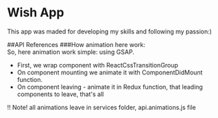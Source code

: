 # Wish App
This app was maded for developing my skills and following my passion:)

##API References
###How animation here work:  
So, here animation work simple: using GSAP.  

* First, we wrap component with ReactCssTransitionGroup  
* On component mounting we animate it with ComponentDidMount function.  
* On component leaving - animate it in Redux function, that leading components to leave, that's all  

!! Note! all animations leave in services folder, api.animations.js file
